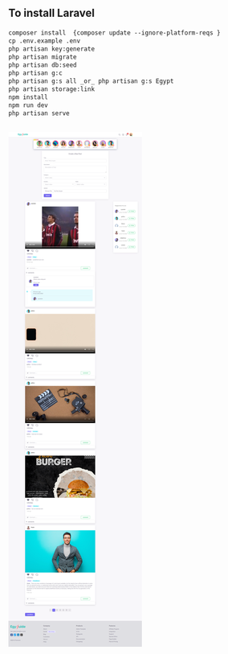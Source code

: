 ## To install Laravel

```
composer install  {composer update --ignore-platform-reqs }
cp .env.example .env
php artisan key:generate
php artisan migrate
php artisan db:seed
php artisan g:c
php artisan g:s all _or_ php artisan g:s Egypt
php artisan storage:link
npm install
npm run dev
php artisan serve


```
![image](https://github.com/if12is/Egy-Guide/blob/master/public/assets/img/screen/screencapture-127-0-0-1-8000-home-2023-02-19-22_52_23.png?raw=true)
